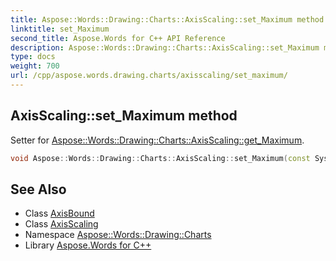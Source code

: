 ```yaml
---
title: Aspose::Words::Drawing::Charts::AxisScaling::set_Maximum method
linktitle: set_Maximum
second_title: Aspose.Words for C++ API Reference
description: Aspose::Words::Drawing::Charts::AxisScaling::set_Maximum method. Setter for Aspose::Words::Drawing::Charts::AxisScaling::get_Maximum in C++.
type: docs
weight: 700
url: /cpp/aspose.words.drawing.charts/axisscaling/set_maximum/
---
```

## AxisScaling::set_Maximum method


Setter for [Aspose::Words::Drawing::Charts::AxisScaling::get_Maximum](../get_maximum/).

```cpp
void Aspose::Words::Drawing::Charts::AxisScaling::set_Maximum(const System::SharedPtr<Aspose::Words::Drawing::Charts::AxisBound> &value)
```

## See Also

* Class [AxisBound](../../axisbound/)
* Class [AxisScaling](../)
* Namespace [Aspose::Words::Drawing::Charts](../../)
* Library [Aspose.Words for C++](../../../)
